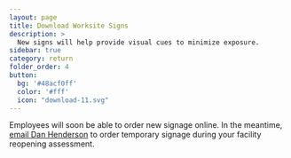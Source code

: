 ```yaml
---
layout: page
title: Download Worksite Signs
description: >
  New signs will help provide visual cues to minimize exposure.
sidebar: true
category: return
folder_order: 4
button:
  bg: '#48acf0ff'
  color: '#fff'
  icon: "download-11.svg"
---
```


Employees will soon be able to order new signage online. In the meantime, <a href="mailto:DanHenderson@ucsc.edu?subject=Order for temporary signage">email Dan Henderson</a> to order temporary signage during your facility reopening assessment.
